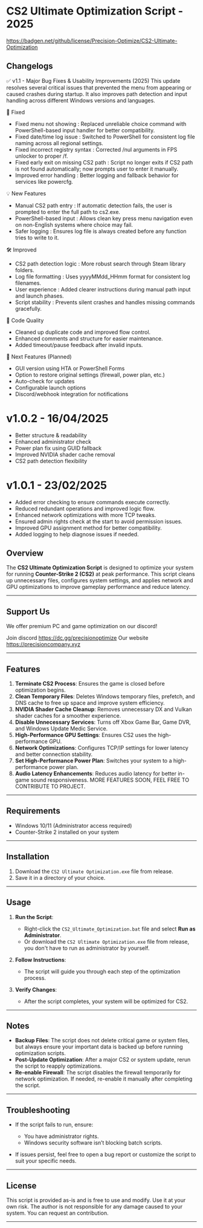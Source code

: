 # CS2 Ultimate Optimization Script - 2025

https://badgen.net/github/license/Precision-Optimize/CS2-Ultimate-Optimization

## Changelogs

✅ v1.1 - Major Bug Fixes & Usability Improvements (2025)
This update resolves several critical issues that prevented the menu from appearing or caused crashes during startup. It also improves path detection and input handling across different Windows versions and languages.

🔧 Fixed

- Fixed menu not showing : Replaced unreliable choice command with PowerShell-based input handler for better compatibility.
- Fixed date/time log issue : Switched to PowerShell for consistent log file naming across all regional settings.
- Fixed incorrect registry syntax : Corrected /nul arguments in FPS unlocker to proper /f.
- Fixed early exit on missing CS2 path : Script no longer exits if CS2 path is not found automatically; now prompts user to enter it manually.
- Improved error handling : Better logging and fallback behavior for services like powercfg.
  
💡 New Features

- Manual CS2 path entry : If automatic detection fails, the user is prompted to enter the full path to cs2.exe.
- PowerShell-based input : Allows clean key press menu navigation even on non-English systems where choice may fail.
- Safer logging : Ensures log file is always created before any function tries to write to it.
  
🛠️ Improved

- CS2 path detection logic : More robust search through Steam library folders.
- Log file formatting : Uses yyyyMMdd_HHmm format for consistent log filenames.
- User experience : Added clearer instructions during manual path input and launch phases.
- Script stability : Prevents silent crashes and handles missing commands gracefully.
  
🧹 Code Quality

- Cleaned up duplicate code and improved flow control.
- Enhanced comments and structure for easier maintenance.
- Added timeout/pause feedback after invalid inputs.
  
🚀 Next Features (Planned)

- GUI version using HTA or PowerShell Forms
- Option to restore original settings (firewall, power plan, etc.)
- Auto-check for updates
- Configurable launch options
- Discord/webhook integration for notifications

# v1.0.2 - 16/04/2025
- Better structure & readability
- Enhanced administrator check
- Power plan fix using GUID fallback
- Improved NVIDIA shader cache removal
- CS2 path detection flexibility

# v1.0.1 - 23/02/2025
- Added error checking to ensure commands execute correctly.
- Reduced redundant operations and improved logic flow.
- Enhanced network optimizations with more TCP tweaks.
- Ensured admin rights check at the start to avoid permission issues.
- Improved GPU assignment method for better compatibility.
- Added logging to help diagnose issues if needed.

## Overview

The **CS2 Ultimate Optimization Script** is designed to optimize your system for running **Counter-Strike 2 (CS2)** at peak performance. This script cleans up unnecessary files, configures system settings, and applies network and GPU optimizations to improve gameplay performance and reduce latency.

---

## Support Us
We offer premium PC and game optimization on our discord!

Join discord https://dc.gg/precisionoptimize
Our website https://precisioncompany.xyz

---

## Features

1. **Terminate CS2 Process**: Ensures the game is closed before optimization begins.
2. **Clean Temporary Files**: Deletes Windows temporary files, prefetch, and DNS cache to free up space and improve system efficiency.
3. **NVIDIA Shader Cache Cleanup**: Removes unnecessary DX and Vulkan shader caches for a smoother experience.
4. **Disable Unnecessary Services**: Turns off Xbox Game Bar, Game DVR, and Windows Update Medic Service.
5. **High-Performance GPU Settings**: Ensures CS2 uses the high-performance GPU.
6. **Network Optimizations**: Configures TCP/IP settings for lower latency and better connection stability.
7. **Set High-Performance Power Plan**: Switches your system to a high-performance power plan.
8. **Audio Latency Enhancements**: Reduces audio latency for better in-game sound responsiveness.
   MORE FEATURES SOON, FEEL FREE TO CONTRIBUTE TO PROJECT.

---

## Requirements

- Windows 10/11 (Administrator access required)
- Counter-Strike 2 installed on your system

---

## Installation

1. Download the `CS2 Ultimate Optimization.exe` file from release.
2. Save it in a directory of your choice.

---

## Usage

1. **Run the Script**:
   - Right-click the `CS2_Ultimate_Optimization.bat` file and select **Run as Administrator**.
   - Or download the `CS2 Ultimate Optimization.exe` file from release, you don't have to run as administrator by yourself.

2. **Follow Instructions**:
   - The script will guide you through each step of the optimization process.

3. **Verify Changes**:
   - After the script completes, your system will be optimized for CS2.

---

## Notes

- **Backup Files**: The script does not delete critical game or system files, but always ensure your important data is backed up before running optimization scripts.
- **Post-Update Optimization**: After a major CS2 or system update, rerun the script to reapply optimizations.
- **Re-enable Firewall**: The script disables the firewall temporarily for network optimization. If needed, re-enable it manually after completing the script.

---

## Troubleshooting

- If the script fails to run, ensure:
  - You have administrator rights.
  - Windows security software isn’t blocking batch scripts.

- If issues persist, feel free to open a bug report or customize the script to suit your specific needs.

---

## License

This script is provided as-is and is free to use and modify. Use it at your own risk. The author is not responsible for any damage caused to your system.
You can request an contribution.

---
